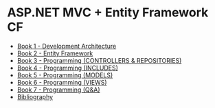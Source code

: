 # ASP.NET MVC + Entity Framework CF

* [Book 1 - Development Architecture](Book%201%20-%20Development%20Architecture.md)
* [Book 2 - Entity Framework](Book%202%20-%20Entity%20Framework.md)
* [Book 3 - Programming (CONTROLLERS & REPOSITORIES)](Book%203%20-%20Programming%20(CONTROLLERS%20%26%20REPOSITORIES).md)
* [Book 4 - Programming (INCLUDES)](Book%204%20-%20Programming%20(INCLUDES).md)
* [Book 5 - Programming (MODELS)](Book%205%20-%20Programming%20(MODELS).md)
* [Book 6 - Programming (VIEWS)](Book%206%20-%20Programming%20(VIEWS).md)
* [Book 7 - Programming (Q&A)](Book%207%20-%20Programming%20(Q%26A).md)
* [Bibliography](Bibliography.md)